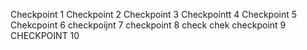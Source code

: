 Checkpoint 1
Checkpoint 2
Checkpoint 3
Checkpointt 4
Checkpoint 5
Chekcpoint 6
checkpoijnt 7
checkpoint 8
check
chek
checkpoint 9
CHECKPOINT 10
